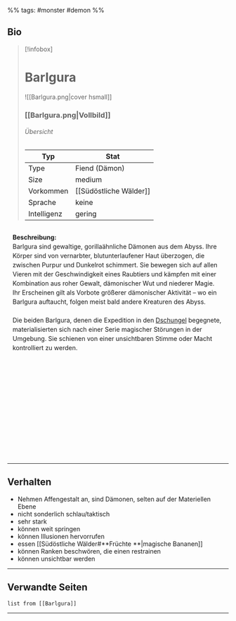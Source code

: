 %% tags: #monster #demon %%

## Bio

> [!infobox]
> # Barlgura
> ![[Barlgura.png|cover hsmall]]
> ### [[Barlgura.png|Vollbild]]
> ###### Übersicht
> | Typ |  Stat |
> | ---- | ---- |
> | Type | Fiend (Dämon) |
> | Size | medium |
> | Vorkommen | [[Südöstliche Wälder]] | 
> | Sprache | keine |
> | Intelligenz | gering |

<div style="min-height: 500px; padding: 12px; border: 0px solid var(--text-faint); border-radius: 10px; background-color: var(--background-secondary); line-height: 1.5;">
<b>Beschreibung:</b><br>
Barlgura sind gewaltige, gorillaähnliche Dämonen aus dem Abyss. Ihre Körper sind von vernarbter, blutunterlaufener Haut überzogen, die zwischen Purpur und Dunkelrot schimmert.  
Sie bewegen sich auf allen Vieren mit der Geschwindigkeit eines Raubtiers und kämpfen mit einer Kombination aus roher Gewalt, dämonischer Wut und niederer Magie.  
Ihr Erscheinen gilt als Vorbote größerer dämonischer Aktivität – wo ein Barlgura auftaucht, folgen meist bald andere Kreaturen des Abyss.<br><br>
Die beiden Barlgura, denen die Expedition in den <a class="internal-link" data-href="Südöstliche Wälder" href="Südöstliche Wälder">Dschungel</a> begegnete, materialisierten sich nach einer Serie magischer Störungen in der Umgebung. Sie schienen von einer unsichtbaren Stimme oder Macht kontrolliert zu werden.
</div>

---
## **Verhalten**

- Nehmen Affengestalt an, sind Dämonen, selten auf der Materiellen Ebene
- nicht sonderlich schlau/taktisch
- sehr stark
- können weit springen
- können Illusionen hervorrufen
- essen [[Südöstliche Wälder#**Früchte **|magische Bananen]]
- können Ranken beschwören, die einen restrainen
- können unsichtbar werden


---

## **Verwandte Seiten**

```dataview
list from [[Barlgura]]
```

---

